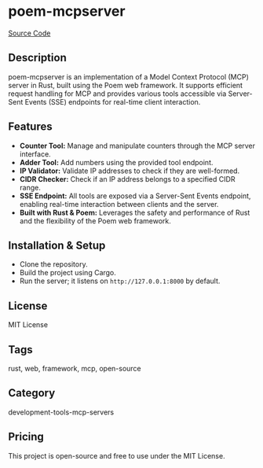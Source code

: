# poem-mcpserver

[Source Code](https://github.com/RGGH/poemcp)

## Description
poem-mcpserver is an implementation of a Model Context Protocol (MCP) server in Rust, built using the Poem web framework. It supports efficient request handling for MCP and provides various tools accessible via Server-Sent Events (SSE) endpoints for real-time client interaction.

## Features
- **Counter Tool:** Manage and manipulate counters through the MCP server interface.
- **Adder Tool:** Add numbers using the provided tool endpoint.
- **IP Validator:** Validate IP addresses to check if they are well-formed.
- **CIDR Checker:** Check if an IP address belongs to a specified CIDR range.
- **SSE Endpoint:** All tools are exposed via a Server-Sent Events endpoint, enabling real-time interaction between clients and the server.
- **Built with Rust & Poem:** Leverages the safety and performance of Rust and the flexibility of the Poem web framework.

## Installation & Setup
- Clone the repository.
- Build the project using Cargo.
- Run the server; it listens on `http://127.0.0.1:8000` by default.

## License
MIT License

## Tags
rust, web, framework, mcp, open-source

## Category
development-tools-mcp-servers

## Pricing
This project is open-source and free to use under the MIT License.
